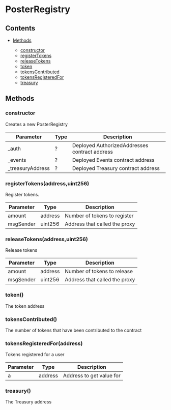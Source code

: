 # PosterRegistry




## Contents


 - [Methods](undefined)
    
     - [constructor](#constructo)
     - [registerTokens](#registerTokensaddressuint256)
     - [releaseTokens](#releaseTokensaddressuint256)
     - [token](#token)
     - [tokensContributed](#tokensContributed)
     - [tokensRegisteredFor](#tokensRegisteredForaddress)
     - [treasury](#treasury)
    

## Methods

### constructor


Creates a new PosterRegistry

Parameter | Type | Description
--- | --- | ---
_auth | ? | Deployed AuthorizedAddresses contract address
_events | ? | Deployed Events contract address
_treasuryAddress | ? | Deployed Treasury contract address

### registerTokens(address,uint256)


Register tokens.

Parameter | Type | Description
--- | --- | ---
amount | address | Number of tokens to register
msgSender | uint256 | Address that called the proxy

### releaseTokens(address,uint256)


Release tokens

Parameter | Type | Description
--- | --- | ---
amount | address | Number of tokens to release
msgSender | uint256 | Address that called the proxy

### token()


The token address

### tokensContributed()


The number of tokens that have been contributed to the contract

### tokensRegisteredFor(address)


Tokens registered for a user

Parameter | Type | Description
--- | --- | ---
a | address | Address to get value for

### treasury()


The Treasury address
